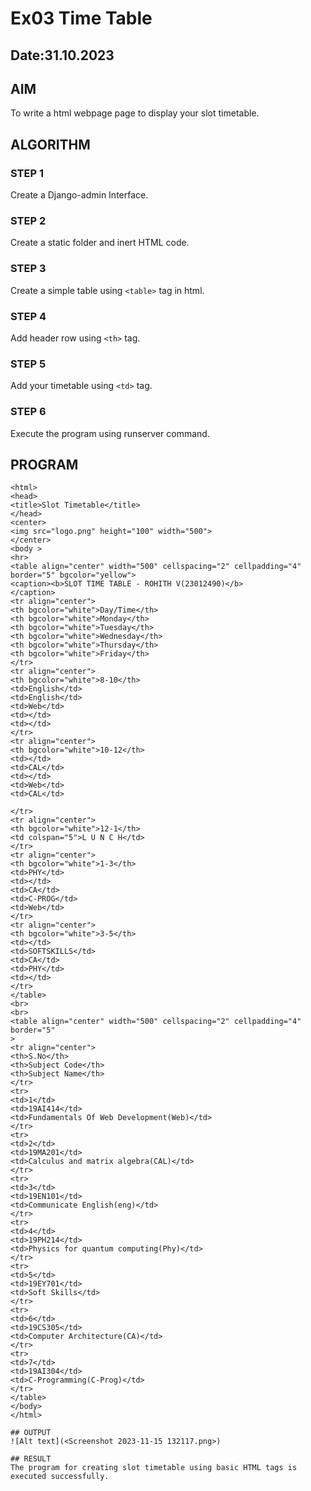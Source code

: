 # Ex03 Time Table
## Date:31.10.2023

## AIM
To write a html webpage page to display your slot timetable.

## ALGORITHM
### STEP 1
Create a Django-admin Interface.

### STEP 2
Create a static folder and inert HTML code.

### STEP 3
Create a simple table using ```<table>``` tag in html.

### STEP 4
Add header row using ```<th>``` tag.

### STEP 5
Add your timetable using ```<td>``` tag.

### STEP 6
Execute the program using runserver command.

## PROGRAM
```
<html>
<head>
<title>Slot Timetable</title>
</head>
<center>
<img src="logo.png" height="100" width="500">
</center>
<body >
<hr>
<table align="center" width="500" cellspacing="2" cellpadding="4"
border="5" bgcolor="yellow">
<caption><b>SLOT TIME TABLE - ROHITH V(23012490)</b>
</caption>
<tr align="center">
<th bgcolor="white">Day/Time</th>
<th bgcolor="white">Monday</th>
<th bgcolor="white">Tuesday</th>
<th bgcolor="white">Wednesday</th>
<th bgcolor="white">Thursday</th>
<th bgcolor="white">Friday</th>
</tr>
<tr align="center">
<th bgcolor="white">8-10</th>
<td>English</td>
<td>English</td>
<td>Web</td>
<td></td>
<td></td>
</tr>
<tr align="center">
<th bgcolor="white">10-12</th>
<td></td>
<td>CAL</td>
<td></td>
<td>Web</td>
<td>CAL</td>

</tr>
<tr align="center">
<th bgcolor="white">12-1</th>
<td colspan="5">L U N C H</td>
</tr>
<tr align="center">
<th bgcolor="white">1-3</th>
<td>PHY</td>
<td></td>
<td>CA</td>
<td>C-PROG</td>
<td>Web</td>
</tr>
<tr align="center">
<th bgcolor="white">3-5</th>
<td></td>
<td>SOFTSKILLS</td>
<td>CA</td>
<td>PHY</td>
<td></td>
</tr>
</table>
<br>
<br>
<table align="center" width="500" cellspacing="2" cellpadding="4" border="5"
>
<tr align="center">
<th>S.No</th>
<th>Subject Code</th>
<th>Subject Name</th>
</tr>
<tr>
<td>1</td>
<td>19AI414</td>
<td>Fundamentals Of Web Development(Web)</td>
</tr>
<tr>
<td>2</td>
<td>19MA201</td>
<td>Calculus and matrix algebra(CAL)</td>
</tr>
<tr>
<td>3</td>
<td>19EN101</td>
<td>Communicate English(eng)</td>
</tr>
<tr>
<td>4</td>
<td>19PH214</td>
<td>Physics for quantum computing(Phy)</td>
</tr>
<tr>
<td>5</td>
<td>19EY701</td>
<td>Soft Skills</td>
</tr>
<tr>
<td>6</td>
<td>19CS305</td>
<td>Computer Architecture(CA)</td>
</tr>
<tr>
<td>7</td>
<td>19AI304</td>
<td>C-Programming(C-Prog)</td>
</tr>
</table>
</body>
</html>

## OUTPUT
![Alt text](<Screenshot 2023-11-15 132117.png>)

## RESULT
The program for creating slot timetable using basic HTML tags is executed successfully.
